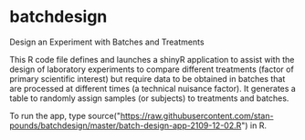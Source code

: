 # batchdesign
Design an Experiment with Batches and Treatments

This R code file defines and launches a shinyR application to assist with the design of laboratory experiments 
to compare different treatments (factor of primary scientific interest) but require data to be obtained in
batches that are processed at different times (a technical nuisance factor).  It generates a table to
randomly assign samples (or subjects) to treatments and batches.

To run the app, type source("https://raw.githubusercontent.com/stan-pounds/batchdesign/master/batch-design-app-2109-12-02.R") in R.
